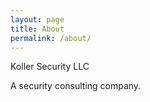 ```yaml
---
layout: page
title: About
permalink: /about/
---
```


Koller Security LLC

A security consulting company.
